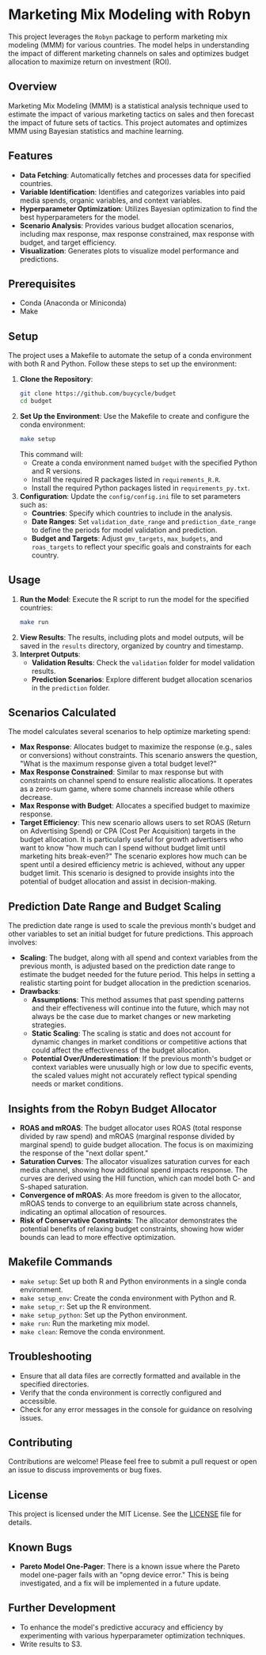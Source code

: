 # Marketing Mix Modeling with Robyn
This project leverages the `Robyn` package to perform marketing mix modeling (MMM) for various countries. The model helps in understanding the impact of different marketing channels on sales and optimizes budget allocation to maximize return on investment (ROI).
## Overview
Marketing Mix Modeling (MMM) is a statistical analysis technique used to estimate the impact of various marketing tactics on sales and then forecast the impact of future sets of tactics. This project automates and optimizes MMM using Bayesian statistics and machine learning.
## Features
- **Data Fetching**: Automatically fetches and processes data for specified countries.
- **Variable Identification**: Identifies and categorizes variables into paid media spends, organic variables, and context variables.
- **Hyperparameter Optimization**: Utilizes Bayesian optimization to find the best hyperparameters for the model.
- **Scenario Analysis**: Provides various budget allocation scenarios, including max response, max response constrained, max response with budget, and target efficiency.
- **Visualization**: Generates plots to visualize model performance and predictions.
## Prerequisites
- Conda (Anaconda or Miniconda)
- Make
## Setup
The project uses a Makefile to automate the setup of a conda environment with both R and Python. Follow these steps to set up the environment:
1. **Clone the Repository**:
   ```bash
   git clone https://github.com/buycycle/budget
   cd budget
   ```
2. **Set Up the Environment**:
   Use the Makefile to create and configure the conda environment:
   ```bash
   make setup
   ```
   This command will:
   - Create a conda environment named `budget` with the specified Python and R versions.
   - Install the required R packages listed in `requirements_R.R`.
   - Install the required Python packages listed in `requirements_py.txt`.
3. **Configuration**:
   Update the `config/config.ini` file to set parameters such as:
   - **Countries**: Specify which countries to include in the analysis.
   - **Date Ranges**: Set `validation_date_range` and `prediction_date_range` to define the periods for model validation and prediction.
   - **Budget and Targets**: Adjust `gmv_targets`, `max_budgets`, and `roas_targets` to reflect your specific goals and constraints for each country.
## Usage
1. **Run the Model**:
   Execute the R script to run the model for the specified countries:
   ```bash
   make run
   ```
2. **View Results**:
   The results, including plots and model outputs, will be saved in the `results` directory, organized by country and timestamp.
3. **Interpret Outputs**:
   - **Validation Results**: Check the `validation` folder for model validation results.
   - **Prediction Scenarios**: Explore different budget allocation scenarios in the `prediction` folder.
## Scenarios Calculated
The model calculates several scenarios to help optimize marketing spend:
- **Max Response**: Allocates budget to maximize the response (e.g., sales or conversions) without constraints. This scenario answers the question, "What is the maximum response given a total budget level?"
- **Max Response Constrained**: Similar to max response but with constraints on channel spend to ensure realistic allocations. It operates as a zero-sum game, where some channels increase while others decrease.
- **Max Response with Budget**: Allocates a specified budget to maximize response.
- **Target Efficiency**: This new scenario allows users to set ROAS (Return on Advertising Spend) or CPA (Cost Per Acquisition) targets in the budget allocation. It is particularly useful for growth advertisers who want to know "how much can I spend without budget limit until marketing hits break-even?" The scenario explores how much can be spent until a desired efficiency metric is achieved, without any upper budget limit. This scenario is designed to provide insights into the potential of budget allocation and assist in decision-making.
## Prediction Date Range and Budget Scaling
The prediction date range is used to scale the previous month's budget and other variables to set an initial budget for future predictions. This approach involves:
- **Scaling**: The budget, along with all spend and context variables from the previous month, is adjusted based on the prediction date range to estimate the budget needed for the future period. This helps in setting a realistic starting point for budget allocation in the prediction scenarios.
- **Drawbacks**:
  - **Assumptions**: This method assumes that past spending patterns and their effectiveness will continue into the future, which may not always be the case due to market changes or new marketing strategies.
  - **Static Scaling**: The scaling is static and does not account for dynamic changes in market conditions or competitive actions that could affect the effectiveness of the budget allocation.
  - **Potential Over/Underestimation**: If the previous month's budget or context variables were unusually high or low due to specific events, the scaled values might not accurately reflect typical spending needs or market conditions.
## Insights from the Robyn Budget Allocator
- **ROAS and mROAS**: The budget allocator uses ROAS (total response divided by raw spend) and mROAS (marginal response divided by marginal spend) to guide budget allocation. The focus is on maximizing the response of the "next dollar spent."
- **Saturation Curves**: The allocator visualizes saturation curves for each media channel, showing how additional spend impacts response. The curves are derived using the Hill function, which can model both C- and S-shaped saturation.
- **Convergence of mROAS**: As more freedom is given to the allocator, mROAS tends to converge to an equilibrium state across channels, indicating an optimal allocation of resources.
- **Risk of Conservative Constraints**: The allocator demonstrates the potential benefits of relaxing budget constraints, showing how wider bounds can lead to more effective optimization.
## Makefile Commands
- `make setup`: Set up both R and Python environments in a single conda environment.
- `make setup_env`: Create the conda environment with Python and R.
- `make setup_r`: Set up the R environment.
- `make setup_python`: Set up the Python environment.
- `make run`: Run the marketing mix model.
- `make clean`: Remove the conda environment.
## Troubleshooting
- Ensure that all data files are correctly formatted and available in the specified directories.
- Verify that the conda environment is correctly configured and accessible.
- Check for any error messages in the console for guidance on resolving issues.
## Contributing
Contributions are welcome! Please feel free to submit a pull request or open an issue to discuss improvements or bug fixes.
## License
This project is licensed under the MIT License. See the [LICENSE](LICENSE) file for details.
## Known Bugs
- **Pareto Model One-Pager**: There is a known issue where the Pareto model one-pager fails with an "opng device error." This is being investigated, and a fix will be implemented in a future update.
## Further Development
- To enhance the model's predictive accuracy and efficiency by experimenting with various hyperparameter optimization techniques.
- Write results to S3.
